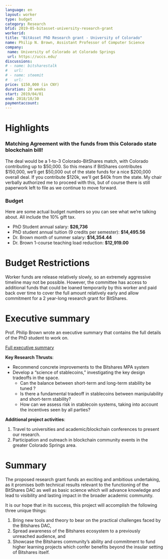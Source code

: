 ```yaml
---
language: en
layout: worker
type: budget
category: Research
bfid: 2019-05-bitasset-university-research-grant
workerid:
title: "BitAsset PhD Research grant - University of Colorado"
name: Philip N. Brown, Assistant Professor of Computer Science
company:
 name: University of Colorado at Colorado Springs
 url: https://uccs.edu/
discussions:
# - name: bitsharestalk
#   url: 
# - name: steemit
#   url:
price: $150,000 (in CNY)
duration: 20 weeks
start: 2019/04/01
end: 2018/10/30
paymentaccount:
---
```


# Highlights

### **Matching Agreement** with the funds from this **Colorado state blockchain bill**!

The deal would be a 1-to-3 Colorado-BitShares match, with Colorado
contributing up to $50,000. So this means if BitShares contributes
$150,000, we’ll get $50,000 out of the state funds for a nice $200,000
overall deal. If you contribute $120k, we'll get $40k from the state. My
chair verbally authorized me to proceed with this, but of course there
is still paperwork left to file as we continue to move forward.

### Budget

Here are some actual budget numbers so you can see what we’re talking
about. All include the 10% gift tax.

* PhD Student annual salary: **$26,736**
* PhD student annual tuition (9 credits per semester): **$14,495.56**
* Dr. Brown month of summer salary: **$14,354.44**
* Dr. Brown 1-course teaching load reduction: **$12,919.00**

# Budget Restrictions

Worker funds are release relatively slowly, so an extremely aggressive
timeline may not be possible.  However, the committee has access to
additional funds that could be loaned temporarily by this worker and
paid back over time to cover the full amount relatively early and allow
commitment for a 2 year-long research grant for BitShares.

# Executive summary

Prof. Philip Brown wrote an executive summary that contains the full
details of the PhD student to work on.

[Full executive summary](https://github.com/bitshares-foundation/bitshares.foundation/tree/uccs.edu/_workers/2019-05-bitasset-university-research-grant/executive-summary.pdf)

**Key Research Thrusts**:

* Recommend concrete improvements to the Bitshares MPA system
* Develop a “science of stablecoins,” investigating the key design tradeoffs in the space.
  * Can the balance between short-term and long-term stability be tuned ?
  * Is there a fundamental tradeoff in stablecoins between manipulability and short-term stability?
  * How can we assess risk in stablecoin systems, taking into account the incentives seen by all parties?

**Additional project activities**:
1. Travel to universities and academic/blockchain conferences to present our research.
2. Participation and outreach in blockchain community events in the greater Colorado Springs area.

# Summary

The proposed research grant funds an exciting and ambitious undertaking,
as it promises both technical results relevant to the functioning of the
BitShares DAC as well as basic science which will advance knowledge and
lead to visibility and lasting impact in the broader academic community.

It is our hope that in its success, this project will accomplish the
following three unique things:

1. Bring new tools and theory to bear on the practical challenges faced by the Bitshares DAC,
2. Spread awareness of the Bitshares ecosystem to a previously unreached audience, and
3. Showcase the Bitshares community’s ability and commitment to fund
   higher learning projects which confer benefits beyond the insular
   setting of Bitshares itself.
